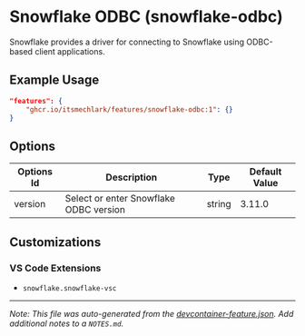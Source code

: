 
# Snowflake ODBC (snowflake-odbc)

Snowflake provides a driver for connecting to Snowflake using ODBC-based client applications.

## Example Usage

```json
"features": {
    "ghcr.io/itsmechlark/features/snowflake-odbc:1": {}
}
```

## Options

| Options Id | Description | Type | Default Value |
|-----|-----|-----|-----|
| version | Select or enter Snowflake ODBC version | string | 3.11.0 |

## Customizations

### VS Code Extensions

- `snowflake.snowflake-vsc`



---

_Note: This file was auto-generated from the [devcontainer-feature.json](devcontainer-feature.json).  Add additional notes to a `NOTES.md`._
